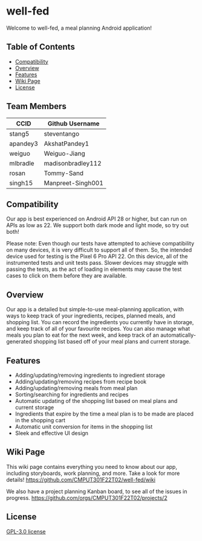 # well-fed
Welcome to well-fed, a meal planning Android application!

## Table of Contents
- [Compatibility](#compatibility)
- [Overview](#overview)
- [Features](#features)
- [Wiki Page](#wiki-page)
- [License](#license)

## Team Members
| CCID  | Github Username |
| ------------- | ------------- |
| stang5 | steventango  |
| apandey3  | AkshatPandey1  |
| weiguo | Weiguo-Jiang  |
| mlbradle  | madisonbradley112  |
| rosan | Tommy-Sand |
| singh15  | Manpreet-Singh001  |

## Compatibility
Our app is best experienced on Android API 28 or higher, but can run on APIs as low as 22. We support both dark mode and light mode, so try out both!

Please note: Even though our tests have attempted to achieve compatibility on many devices, it is very difficult to support all of them. So, the intended device used for testing is the Pixel 6 Pro API 22. On this device, all of the instrumented tests and unit tests pass. Slower devices may struggle with passing the tests, as the act of loading in elements may cause the test cases to click on them before they are available.

## Overview
Our app is a detailed but simple-to-use meal-planning application, with ways to keep track of your ingredients, recipes, planned meals, and shopping list. You can record the ingredients you currently have in storage, and keep track of all of your favourite recipes. You can also manage what meals you plan to eat for the next week, and keep track of an automatically-generated shopping list based off of your meal plans and current storage. 

## Features
- Adding/updating/removing ingredients to ingredient storage
- Adding/updating/removing recipes from recipe book
- Adding/updating/removing meals from meal plan
- Sorting/searching for ingredients and recipes
- Automatic updating of the shopping list based on meal plans and current storage
- Ingredients that expire by the time a meal plan is to be made are placed in the shopping cart 
- Automatic unit conversion for items in the shopping list
- Sleek and effective UI design

## Wiki Page
This wiki page contains everything you need to know about our app, including storyboards, work planning, and more. Take a look for more details!
https://github.com/CMPUT301F22T02/well-fed/wiki

We also have a project planning Kanban board, to see all of the issues in progress.
https://github.com/orgs/CMPUT301F22T02/projects/2

## License
[GPL-3.0 license](https://github.com/CMPUT301F22T02/well-fed/blob/main/LICENSE)
